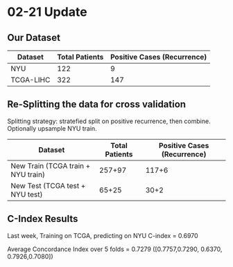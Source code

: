 # 02-21 Update

## Our Dataset

| Dataset | Total Patients | Positive Cases (Recurrence) |
|---------|---------------|----------------------------|
| NYU | 122            | 9                          |
| TCGA-LIHC  | 322         | 147                          |

## Re-Splitting the data for cross validation

Splitting strategy: stratefied split on positive recurrence, then combine. Optionally upsample NYU train.

| Dataset | Total Patients | Positive Cases (Recurrence) |
|---------|---------------|----------------------------|
| New Train (TCGA train + NYU train) | 257+97            | 117+6                          |
| New Test (TCGA test + NYU test) | 65+25         | 30+2                          |

## C-Index Results

Last week, Training on TCGA, predicting on NYU C-index = 0.6970

Average Concordance Index over 5 folds = 0.7279 ([0.7757,0.7290, 0.6370, 0.7926,0.7080])
